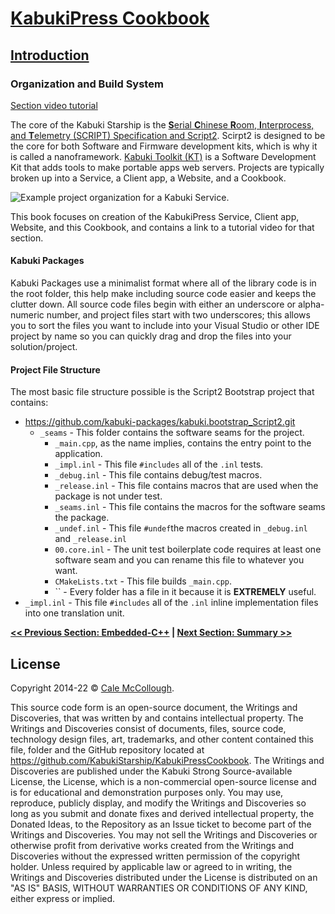 # [KabukiPress Cookbook](../ReadMe.md)

## [Introduction](./ReadMe.md)

### Organization and Build System

[Section video tutorial](https://www.youtube.com/channel/UCS2vQG4gUE3vXWV_K9XScQw)

The core of the Kabuki Starship is the [**S**erial **C**hinese **R**oom, **I**nterprocess, and **T**elemetry (SCRIPT) Specification and Script2](../Script2). Scirpt2 is designed to be the core for both Software and Firmware development kits, which is why it is called a nanoframework. [Kabuki Toolkit (KT)](../kt/) is a Software Development Kit that adds tools to make portable apps web servers. Projects are typically broken up into a Service, a Client app, a Website, and a Cookbook.

![Example project organization for a Kabuki Service.](./kabuki.press.package.png)

This book focuses on creation of the KabukiPress Service, Client app, Website, and this Cookbook, and contains a link to a tutorial video for that section.

#### Kabuki Packages

Kabuki Packages use a minimalist format where all of the library code is in the root folder, this help make including source code easier and keeps the clutter down. All source code files begin with either an underscore or alpha-numeric number, and project files start with two underscores; this allows you to sort the files you want to include into your Visual Studio or other IDE project by name so you can quickly drag and drop the files into your solution/project.

#### Project File Structure

The most basic file structure possible is the Script2 Bootstrap project that contains:

* <https://github.com/kabuki-packages/kabuki.bootstrap_Script2.git>
  * `_seams` - This folder contains the software seams for the project.
    * `_main.cpp`, as the name implies, contains the entry point to the application.
    * `_impl.inl` - This file `#includes` all of the `.inl` tests.
    * `_debug.inl` - This file contains debug/test macros.
    * `_release.inl` - This file contains macros that are used when the package is not under test.
    * `_seams.inl` - This file contains the macros for the software seams the package.
    * `_undef.inl` - This file `#undef`the macros created in `_debug.inl` and `_release.inl`
    * `00.core.inl` - The unit test boilerplate code requires at least one software seam and you can rename this file to whatever you want.
    * `CMakeLists.txt` - This file builds `_main.cpp`.
    * `` - Every folder has a  file in it because it is **EXTREMELY** useful.
* `_impl.inl` - This file `#includes` all of the `.inl` inline implementation files into one translation unit.

**[<< Previous Section: Embedded-C++](./EmbeddedCPP) | [Next Section: Summary >>](../Summary.md)**

## License

Copyright 2014-22 © [Cale McCollough](https://cookingwithcale.org).

This source code form is an open-source document, the Writings and Discoveries, that was written by and contains intellectual property. The Writings and Discoveries consist of documents, files, source code, technology design files, art, trademarks, and other content contained this file, folder and the GitHub repository located at <https://github.com/KabukiStarship/KabukiPressCookbook>. The Writings and Discoveries are published under the Kabuki Strong Source-available License, the License, which is a non-commercial open-source license and is for educational and demonstration purposes only. You may use, reproduce, publicly display, and modify the Writings and Discoveries so long as you submit and donate fixes and derived intellectual property, the Donated Ideas, to the Repository as an Issue ticket to become part of the Writings and Discoveries. You may not sell the Writings and Discoveries or otherwise profit from derivative works created from the Writings and Discoveries without the expressed written permission of the copyright holder. Unless required by applicable law or agreed to in writing, the Writings and Discoveries distributed under the License is distributed on an "AS IS" BASIS, WITHOUT WARRANTIES OR CONDITIONS OF ANY KIND, either express or implied.
